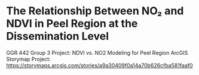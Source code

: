 # The Relationship Between NO₂ and NDVI in Peel Region at the Dissemination Level

GGR 442 Group 3 Project: NDVI vs. NO2 Modeling for Peel Region
ArcGIS Storymap Project: https://storymaps.arcgis.com/stories/a9a30409f0a14a70b626cfba581faaf0
